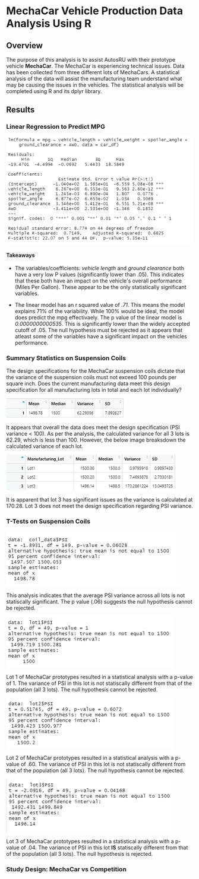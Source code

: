 # MechaCar Vehicle Production Data Analysis Using R

## Overview

The purpose of this analysis is to assist AutosRU with their prototype vehicle **MechaCar**. The MechaCar is experiencing technical issues. Data has been collected from three different lots of MechaCars. A statistical analysis of the data will assist the manufacturing team understand what may be causing the issues in the vehicles. The statistical analysis will be completed using R and its dplyr library.

## Results

### Linear Regression to Predict MPG

![lr](./Images/linear%20regression%20model.png)

#### Takeaways

- The variables/coefficients: *vehicle length* and *ground clearance* both have a very low P values (significantly lower than .05). This indicates that these both have an impact on the vehicle's overall performance (Miles Per Gallon). These appear to be the only statistically significant variables.

- The linear model has an r squared value of *.71*. This means the model explains 71% of the variability. While 100% would be ideal, the model does predict the mpg effectivaely. The p value of the linear model is *0.0000000000535*. This is significantly lower than the widely accepted cutoff of .05. The null hypothesis must be rejected as it appears that atleast some of the variables have a significant impact on the vehicles performance.

### Summary Statistics on Suspension Coils

The design specifications for the MechaCar suspension coils dictate that the variance of the suspension coils must not exceed 100 pounds per square inch. Does the current manufacturing data meet this design specification for all manufacturing lots in total and each lot individually?

![total summary](./Images/total%20summary.png)

It appears that overall the data does meet the design specification (PSI variance < 100). As per the analysis, the calculated variance for all 3 lots is 62.29, which is less than 100. However, the below image breaksdown the calculated variance of each lot. 

![df](./Images/lot%20summary.png)

It is apparent that lot 3 has significant issues as the variance is calculated at 170.28. Lot 3 does not meet the design specification regarding PSI variance.

### T-Tests on Suspension Coils

![all](./Images/all%20lots%20t%20test.png)

This analysis indicates that the average PSI variance across all lots is not statiscally significant. The p value (.06) suggests the null hypothesis cannot be rejected.

![lot1](./Images/lot1.png)

Lot 1 of MechaCar prototypes resulted in a statistical analysis with a p-value of 1. The variance of PSI in this lot is not statiscally different from that of the population (all 3 lots). The null hypothesis cannot be rejected.

![lot2](./Images/lot2.png)

Lot 2 of MechaCar prototypes resulted in a statistical analysis with a p-value of .60. The variance of PSI in this lot is not statiscally different from that of the population (all 3 lots). The null hypothesis cannot be rejected.

![lot3](./Images/lot3.png)

Lot 3 of MechaCar prototypes resulted in a statistical analysis with a p-value of .04. The variance of PSI in this lot **IS** statiscally different from that of the population (all 3 lots). The null hypothesis is rejected. 


### Study Design: MechaCar vs Competition 